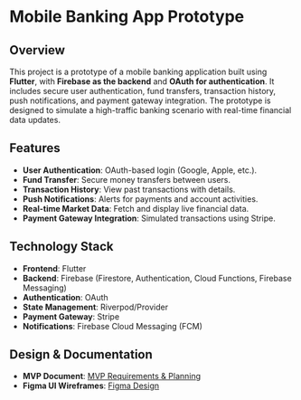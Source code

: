 # Mobile Banking App Prototype

## Overview
This project is a prototype of a mobile banking application built using **Flutter**, with **Firebase as the backend** and **OAuth for authentication**. It includes secure user authentication, fund transfers, transaction history, push notifications, and payment gateway integration. The prototype is designed to simulate a high-traffic banking scenario with real-time financial data updates.

## Features
- **User Authentication**: OAuth-based login (Google, Apple, etc.).
- **Fund Transfer**: Secure money transfers between users.
- **Transaction History**: View past transactions with details.
- **Push Notifications**: Alerts for payments and account activities.
- **Real-time Market Data**: Fetch and display live financial data.
- **Payment Gateway Integration**: Simulated transactions using Stripe.

## Technology Stack
- **Frontend**: Flutter
- **Backend**: Firebase (Firestore, Authentication, Cloud Functions, Firebase Messaging)
- **Authentication**: OAuth
- **State Management**: Riverpod/Provider
- **Payment Gateway**: Stripe
- **Notifications**: Firebase Cloud Messaging (FCM)

## Design & Documentation
- **MVP Document**: [MVP Requirements & Planning](https://docs.google.com/document/d/1paTY7YdeJwLSnHxx8ImD4FSsGlsrC6GEd-rMuIxACVU/edit?usp=sharing)
- **Figma UI Wireframes**: [Figma Design](https://www.figma.com/design/kznBKpGmWC5fS3mqmjiXdF/xnl-mobile-app?node-id=0-1&t=xIs15RYaXD1tSY6d-1)